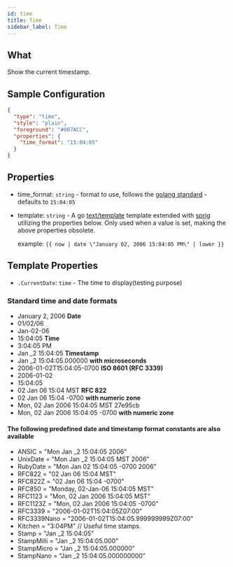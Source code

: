 ```yaml
---
id: time
title: Time
sidebar_label: Time
---
```


## What

Show the current timestamp.

## Sample Configuration

```json
{
  "type": "time",
  "style": "plain",
  "foreground": "#007ACC",
  "properties": {
    "time_format": "15:04:05"
  }
}
```

## Properties

- time_format: `string` - format to use, follows the [golang standard][format] - defaults to `15:04:05`

[format]: https://yourbasic.org/golang/format-parse-string-time-date-example/

- template: `string` - A go [text/template][go-text-template] template extended with [sprig][sprig] utilizing the
  properties below. Only used when a value is set, making the above properties obsolete.

  example: `{{ now | date \"January 02, 2006 15:04:05 PM\" | lower }}`

## Template Properties

- `.CurrentDate`: `time` - The time to display(testing purpose)

### Standard time and date formats

- January 2, 2006 **Date**
- 01/02/06
- Jan-02-06
- 15:04:05 **Time**
- 3:04:05 PM
- Jan _2 15:04:05 **Timestamp**
- Jan _2 15:04:05.000000 **with microseconds**
- 2006-01-02T15:04:05-0700 **ISO 8601 (RFC 3339)**
- 2006-01-02
- 15:04:05
- 02 Jan 06 15:04 MST **RFC 822**
- 02 Jan 06 15:04 -0700 **with numeric zone**
- Mon, 02 Jan 2006 15:04:05 MST 27e95cb
- Mon, 02 Jan 2006 15:04:05 -0700 **with numeric zone**

#### The following predefined date and timestamp format constants are also available

- ANSIC       = "Mon Jan _2 15:04:05 2006"
- UnixDate    = "Mon Jan _2 15:04:05 MST 2006"
- RubyDate    = "Mon Jan 02 15:04:05 -0700 2006"
- RFC822      = "02 Jan 06 15:04 MST"
- RFC822Z     = "02 Jan 06 15:04 -0700"
- RFC850      = "Monday, 02-Jan-06 15:04:05 MST"
- RFC1123     = "Mon, 02 Jan 2006 15:04:05 MST"
- RFC1123Z    = "Mon, 02 Jan 2006 15:04:05 -0700"
- RFC3339     = "2006-01-02T15:04:05Z07:00"
- RFC3339Nano = "2006-01-02T15:04:05.999999999Z07:00"
- Kitchen     = "3:04PM"
// Useful time stamps.
- Stamp      = "Jan _2 15:04:05"
- StampMilli = "Jan _2 15:04:05.000"
- StampMicro = "Jan _2 15:04:05.000000"
- StampNano  = "Jan _2 15:04:05.000000000"

[go-text-template]: https://golang.org/pkg/text/template/
[sprig]: https://masterminds.github.io/sprig/
